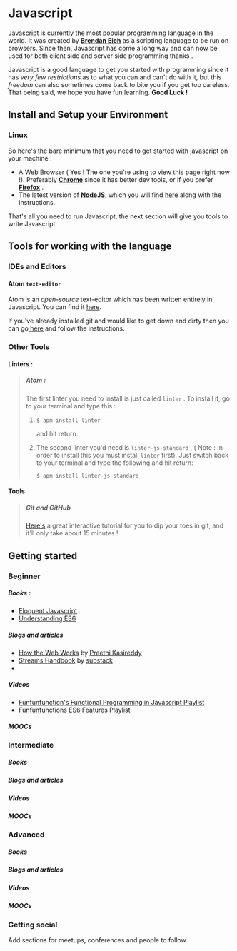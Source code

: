 # Javascript

Javascript is currently the most popular programming language in the world. It was created by [**Brendan Eich**](https://brendaneich.com/) as a scripting language to be run on browsers. Since then, Javascript has come a long way and can now be used for both client side and server side programming thanks .

Javascript is a good language to get you started with programming since it has _very few restrictions_ as to what you can and can't do with it, but this _freedom_ can also sometimes come back to bite you if you get too careless. That being said, we hope you have fun learning. **Good Luck !**   

## Install and Setup your Environment

### Linux

So here's the bare minimum that you need to get started with javascript on your machine :

* A Web Browser ( Yes ! The one you're using to view this page right now !). Preferably [**Chrome**](https://www.google.com/chrome/browser/desktop/index.html#) since it has better dev tools, or if you prefer [**Firefox**](https://www.mozilla.org/en-US/firefox/new/) .
* The latest version of [**NodeJS**](https://nodejs.org), which you will find [here](https://nodejs.org/en/download/package-manager/#debian-and-ubuntu-based-linux-distributions) along with the instructions.

That's all you need to run Javascript, the next section will give you tools to write Javascript.

## Tools for working with the language

### IDEs and Editors

#### Atom `text-editor`

Atom is an _open-source_ text-editor which has been written entirely in Javascript. You can find it [here](https://atom.io/download/deb).

If you've already installed git and would like to get down and dirty then you can go[ here](https://github.com/atom/atom/blob/master/docs/build-instructions/linux.md) and follow the instructions.

### Other Tools

#### Linters :

> ##### Atom :
>
>  The first linter you need to install is just called `linter` . To install it, go to your terminal and type this :
>
> 1. ``````
>    $ apm install linter
>    ``````
>
>    and hit return.
>
> 2. The second linter you'd need is `linter-js-standard` , ( Note : In order to install this you must install `linter` first).   Just switch back to your terminal and type the following and hit return:
>
>    ``````
>    $ apm install linter-js-standard
>    ``````



#### Tools

> ##### Git and GitHub
>
> [Here's](https://try.github.io/levels/1/challenges/1) a great interactive tutorial for you to dip your toes in git, and it'll only take about 15 minutes !
>
> 
>
## Getting started

### Beginner

##### Books :

* [Eloquent Javascript](http://eloquentjavascript.net)
* [Understanding ES6](https://leanpub.com/understandinges6/read)

##### Blogs and articles

* [How the Web Works](https://medium.freecodecamp.com/how-the-web-works-a-primer-for-newcomers-to-web-development-or-anyone-really-b4584e63585c#.ss4i44o80) by [Preethi Kasireddy](https://github.com/iam-peekay)
* [Streams Handbook](https://github.com/substack/stream-handbook) by [substack](https://github.com/substack)
* ​

##### Videos

* [Funfunfunction's Functional Programming in Javascript Playlist](https://www.youtube.com/playlist?list=PL0zVEGEvSaeEd9hlmCXrk5yUyqUag-n84)
* [Funfunfunctions ES6 Features Playlist](https://www.youtube.com/playlist?list=PL0zVEGEvSaeHJppaRLrqjeTPnCH6vw-sm)

##### MOOCs

### Intermediate

##### Books

##### Blogs and articles

##### Videos

##### MOOCs

### Advanced

##### Books

##### Blogs and articles

##### Videos

##### MOOCs

### Getting social

Add sections for meetups, conferences and people to follow

